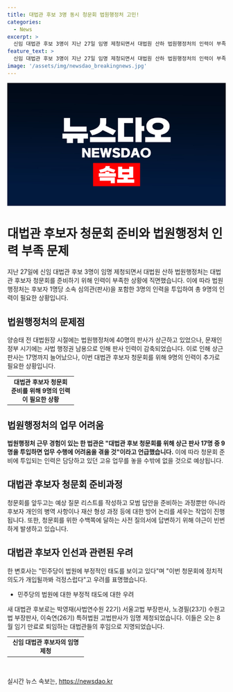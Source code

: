 ```yaml
---
title: 대법관 후보 3명 동시 청문회 법원행정처 고민!
categories:
  - News
excerpt: >
  신임 대법관 후보 3명이 지난 27일 임명 제청되면서 대법원 산하 법원행정처의 인력이 부족한 상황이다. 대법관 후보 3명에 대한 동시 청문회를 준비하기 위해 법원행정처 소속 심의관(판사) 3명씩을 투입하게 되었다. 이에 대법원장이 후보에 박영재, 노경필, 이숙연을 임명 제청했다. 현재 법원행정처는 상근 판사 감축으로 17명만 남아있어 대법관 후보 청문회 준비로 업무에 어려움을 겪을 것으로 전망되고 있다. 청문회 준비에 투입되는 인력은 본업을 놓고 야근을 하게 되며, 이에 대한 우려가 나타나고 있다.
feature_text: >
  신임 대법관 후보 3명이 지난 27일 임명 제청되면서 대법원 산하 법원행정처의 인력이 부족한 상황이다. 대법관 후보 3명에 대한 동시 청문회를 준비하기 위해 법원행정처 소속 심의관(판사) 3명씩을 투입하게 되었다. 이에 대법원장이 후보에 박영재, 노경필, 이숙연을 임명 제청했다. 현재 법원행정처는 상근 판사 감축으로 17명만 남아있어 대법관 후보 청문회 준비로 업무에 어려움을 겪을 것으로 전망되고 있다. 청문회 준비에 투입되는 인력은 본업을 놓고 야근을 하게 되며, 이에 대한 우려가 나타나고 있다.
image: '/assets/img/newsdao_breakingnews.jpg'
---
```


<p><img src="/assets/img/newsdao_breakingnews.jpg" alt="implanttips 속보" /></p>

<h1 data-ke-size="size26"><b>대법관 후보자 청문회 준비와 법원행정처 인력 부족 문제</b></h1>

<p data-ke-size="size16">지난 27일에 신임 대법관 후보 3명이 임명 제청되면서 대법원 산하 법원행정처는 대법관 후보자 청문회를 준비하기 위해 인력이 부족한 상황에 직면했습니다. 이에 따라 법원행정처는 후보자 1명당 소속 심의관(판사)을 포함한 3명의 인력을 투입하여 총 9명의 인력이 필요한 상황입니다.</p>

<h2 data-ke-size="size24">법원행정처의 문제점</h2>

<p data-ke-size="size16">양승태 전 대법원장 시절에는 법원행정처에 40명의 판사가 상근하고 있었으나, 문재인 정부 시기에는 사법 행정권 남용으로 인해 판사 인력이 감축되었습니다. 이로 인해 상근 판사는 17명까지 늘어났으나, 이번 대법관 후보자 청문회를 위해 9명의 인력이 추가로 필요한 상황입니다.</p>

<table>
   <colgroup>
   <col width="154">
   </colgroup>
   <tbody>
      <tr>
         <td style="text-align: center; height: 17px;"><b>대법관 후보자 청문회 준비를 위해 9명의 인력이 필요한 상황</b></td>
      </tr>
   </tbody>
</table>

<h2 data-ke-size="size24">법원행정처의 업무 어려움</h2>

<p data-ke-size="size16"><b>법원행정처 근무 경험이 있는 한 법관은 "대법관 후보 청문회를 위해 상근 판사 17명 중 9명을 투입하면 업무 수행에 어려움을 겪을 것"이라고 언급했습니다.</b> 이에 따라 청문회 준비에 투입되는 인력은 담당하고 있던 고유 업무를 놓을 수밖에 없을 것으로 예상됩니다.</p>

<h2 data-ke-size="size24">대법관 후보자 청문회 준비과정</h2>

<p data-ke-size="size16">청문회를 앞두고는 예상 질문 리스트를 작성하고 모범 답안을 준비하는 과정뿐만 아니라 후보자 개인의 병역 사항이나 재산 형성 과정 등에 대한 방어 논리를 세우는 작업이 진행됩니다. 또한, 청문회를 위한 수백쪽에 달하는 사전 질의서에 답변하기 위해 야근이 빈번하게 발생하고 있습니다.</p>

<h2 data-ke-size="size24">대법관 후보자 인선과 관련된 우려</h2>

<p data-ke-size="size16">한 변호사는 "민주당이 법원에 부정적인 태도를 보이고 있다"며 "이번 청문회에 정치적 의도가 개입될까봐 걱정스럽다"고 우려를 표명했습니다.</p>

<ul>
   <li>민주당의 법원에 대한 부정적 태도에 대한 우려</li>
</ul>

<p data-ke-size="size16">새 대법관 후보로는 박영재(사법연수원 22기) 서울고법 부장판사, 노경필(23기) 수원고법 부장판사, 이숙연(26기) 특허법원 고법판사가 임명 제청되었습니다. 이들은 오는 8월 임기 만료로 퇴임하는 대법관들의 후임으로 지명되었습니다.</p>

<table>
   <colgroup>
   <col width="177">
   </colgroup>
   <tbody>
      <tr>
         <td style="text-align: center; height: 17px;"><b>신임 대법관 후보자의 임명 제청</b></td>
      </tr>
   </tbody>
</table>

<p data-ke-size="size16">&nbsp;</p>
실시간 뉴스 속보는, <a href="https://newsdao.kr" rel="dofollow">https://newsdao.kr</a>


